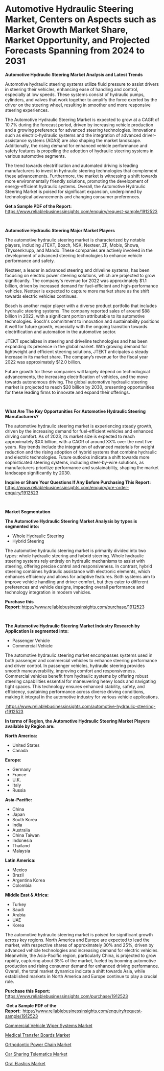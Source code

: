 <p><h1>Automotive Hydraulic Steering Market, Centers on Aspects such as Market Growth Market Share, Market Opportunity, and Projected Forecasts Spanning from 2024 to 2031</h1></p><p><strong>Automotive Hydraulic Steering Market Analysis and Latest Trends</strong></p>
<p><p>Automotive hydraulic steering systems utilize fluid pressure to assist drivers in steering their vehicles, enhancing ease of handling and control, especially at low speeds. These systems consist of hydraulic pumps, cylinders, and valves that work together to amplify the force exerted by the driver on the steering wheel, resulting in smoother and more responsive steering experiences.</p><p>The Automotive Hydraulic Steering Market is expected to grow at a CAGR of 10.7% during the forecast period, driven by increasing vehicle production and a growing preference for advanced steering technologies. Innovations such as electric-hydraulic systems and the integration of advanced driver-assistance systems (ADAS) are also shaping the market landscape. Additionally, the rising demand for enhanced vehicle performance and safety features is propelling the adoption of hydraulic steering systems in various automotive segments.</p><p>The trend towards electrification and automated driving is leading manufacturers to invest in hydraulic steering technologies that complement these advancements. Furthermore, the market is witnessing a shift towards more environmentally friendly solutions, promoting the development of energy-efficient hydraulic systems. Overall, the Automotive Hydraulic Steering Market is poised for significant expansion, underpinned by technological advancements and changing consumer preferences.</p></p>
<p><strong>Get a Sample PDF of the Report:&nbsp;</strong> <a href="https://www.reliablebusinessinsights.com/enquiry/request-sample/1912523?utm_campaign=1109&utm_medium=2&utm_source=Github&utm_content=ia&utm_term=04112024&utm_id=automotive-hydraulic-steering">https://www.reliablebusinessinsights.com/enquiry/request-sample/1912523</a></p>
<p>&nbsp;</p>
<p><strong>Automotive Hydraulic Steering Major Market Players</strong></p>
<p><p>The automotive hydraulic steering market is characterized by notable players, including JTEKT, Bosch, NSK, Nexteer, ZF, Mobis, Showa, Thyssenkrupp, and Mando. These companies are actively involved in the development of advanced steering technologies to enhance vehicle performance and safety.</p><p>Nexteer, a leader in advanced steering and driveline systems, has been focusing on electric power steering solutions, which are projected to grow significantly. The company's revenue for 2022 was approximately $1.1 billion, driven by increased demand for fuel-efficient and high-performance vehicles. Nexteer is expected to capture more market share as the shift towards electric vehicles continues.</p><p>Bosch is another major player with a diverse product portfolio that includes hydraulic steering systems. The company reported sales of around $88 billion in 2022, with a significant portion attributable to its automotive technologies. Bosch's commitment to innovation and sustainability positions it well for future growth, especially with the ongoing transition towards electrification and automation in the automotive sector.</p><p>JTEKT specializes in steering and driveline technologies and has been expanding its presence in the global market. With growing demand for lightweight and efficient steering solutions, JTEKT anticipates a steady increase in its market share. The company’s revenue for the fiscal year 2022 was approximately $12.0 billion.</p><p>Future growth for these companies will largely depend on technological advancements, the increasing electrification of vehicles, and the move towards autonomous driving. The global automotive hydraulic steering market is projected to reach $20 billion by 2030, presenting opportunities for these leading firms to innovate and expand their offerings.</p></p>
<p>&nbsp;</p>
<p><strong>What Are The Key Opportunities For Automotive Hydraulic Steering Manufacturers?</strong></p>
<p><p>The automotive hydraulic steering market is experiencing steady growth, driven by the increasing demand for fuel-efficient vehicles and enhanced driving comfort. As of 2023, its market size is expected to reach approximately $XX billion, with a CAGR of around XX% over the next five years. Key trends include the integration of advanced materials for weight reduction and the rising adoption of hybrid systems that combine hydraulic and electric technologies. Future outlooks indicate a shift towards more sophisticated steering systems, including steer-by-wire solutions, as manufacturers prioritize performance and sustainability, shaping the market landscape significantly by 2030.</p></p>
<p><strong>Inquire or Share Your Questions If Any Before Purchasing This Report:</strong> <a href="https://www.reliablebusinessinsights.com/enquiry/pre-order-enquiry/1912523?utm_campaign=1109&utm_medium=2&utm_source=Github&utm_content=ia&utm_term=04112024&utm_id=automotive-hydraulic-steering">https://www.reliablebusinessinsights.com/enquiry/pre-order-enquiry/1912523</a></p>
<p>&nbsp;</p>
<p><strong>Market Segmentation</strong></p>
<p><strong>The Automotive Hydraulic Steering Market Analysis by types is segmented into:</strong></p>
<p><ul><li>Whole Hydraulic Steering</li><li>Hybrid Steering</li></ul></p>
<p><p>The automotive hydraulic steering market is primarily divided into two types: whole hydraulic steering and hybrid steering. Whole hydraulic steering systems rely entirely on hydraulic mechanisms to assist with steering, offering precise control and responsiveness. In contrast, hybrid steering combines hydraulic assistance with electronic elements, which enhances efficiency and allows for adaptive features. Both systems aim to improve vehicle handling and driver comfort, but they cater to different preferences and vehicle designs, impacting overall performance and technology integration in modern vehicles.</p></p>
<p><strong>Purchase this Report:&nbsp;</strong><a href="https://www.reliablebusinessinsights.com/purchase/1912523?utm_campaign=1109&utm_medium=2&utm_source=Github&utm_content=ia&utm_term=04112024&utm_id=automotive-hydraulic-steering">https://www.reliablebusinessinsights.com/purchase/1912523</a></p>
<p>&nbsp;</p>
<p><strong>The Automotive Hydraulic Steering Market Industry Research by Application is segmented into:</strong></p>
<p><ul><li>Passenger Vehicle</li><li>Commercial Vehicle</li></ul></p>
<p><p>The automotive hydraulic steering market encompasses systems used in both passenger and commercial vehicles to enhance steering performance and driver control. In passenger vehicles, hydraulic steering provides smooth maneuverability, improving comfort and responsiveness. Commercial vehicles benefit from hydraulic systems by offering robust steering capabilities essential for maneuvering heavy loads and navigating tight spaces. This technology ensures enhanced stability, safety, and efficiency, sustaining performance across diverse driving conditions, making it integral in the automotive industry for various vehicle applications.</p></p>
<p><a href="https://www.reliablebusinessinsights.com/automotive-hydraulic-steering-r1912523?utm_campaign=1109&utm_medium=2&utm_source=Github&utm_content=ia&utm_term=04112024&utm_id=automotive-hydraulic-steering">&nbsp;https://www.reliablebusinessinsights.com/automotive-hydraulic-steering-r1912523</a></p>
<p><strong>In terms of Region, the Automotive Hydraulic Steering Market Players available by Region are:</strong></p>
<p>
    <p> <strong> North America: </strong>
        <ul>
            <li>United States</li>
            <li>Canada</li>
        </ul>
        </p> 
    <p> <strong> Europe: </strong>
        <ul>
            <li>Germany</li>
            <li>France</li>
            <li>U.K.</li>
            <li>Italy</li>
            <li>Russia</li>
        </ul>
        </p> 
    <p> <strong> Asia-Pacific: </strong>
        <ul>
            <li>China</li>
            <li>Japan</li>
            <li>South Korea</li>
            <li>India</li>
            <li>Australia</li>
            <li>China Taiwan</li>
            <li>Indonesia</li>
            <li>Thailand</li>
            <li>Malaysia</li>
        </ul>
        </p> 
    <p> <strong> Latin America: </strong>
        <ul>
            <li>Mexico</li>
            <li>Brazil</li>
            <li>Argentina Korea</li>
            <li>Colombia</li>
        </ul>
        </p> 
    <p> <strong> Middle East & Africa: </strong>
        <ul>
            <li>Turkey</li>
            <li>Saudi</li>
            <li>Arabia</li>
            <li>UAE</li>
            <li>Korea</li>
        </ul>
    </p>
    </p>
<p><p>The automotive hydraulic steering market is poised for significant growth across key regions. North America and Europe are expected to lead the market, with respective shares of approximately 30% and 25%, driven by advanced vehicle technologies and increasing demand for electric vehicles. Meanwhile, the Asia-Pacific region, particularly China, is projected to grow rapidly, capturing about 35% of the market, fueled by booming automotive production and rising consumer demand for enhanced driving performance. Overall, the total market dynamics indicate a shift towards Asia, while established markets in North America and Europe continue to play a crucial role.</p></p>
<p><strong>Purchase this Report: </strong><a href="https://www.reliablebusinessinsights.com/purchase/1912523?utm_campaign=1109&utm_medium=2&utm_source=Github&utm_content=ia&utm_term=04112024&utm_id=automotive-hydraulic-steering">https://www.reliablebusinessinsights.com/purchase/1912523</a></p>
<p>&nbsp;<strong>Get a Sample PDF of the Report:&nbsp;&nbsp;</strong><a href="https://www.reliablebusinessinsights.com/enquiry/request-sample/1912523?utm_campaign=1109&utm_medium=2&utm_source=Github&utm_content=ia&utm_term=04112024&utm_id=automotive-hydraulic-steering">https://www.reliablebusinessinsights.com/enquiry/request-sample/1912523</a></p>
<p><strong></strong></p>
<p><p><a href="https://github.com/seraphinaqist/Market-Research-Report-List-1/blob/main/commercial-vehicle-wiper-systems-market.md?utm_campaign=1109&utm_medium=2&utm_source=Github&utm_content=ia&utm_term=04112024&utm_id=automotive-hydraulic-steering">Commercial Vehicle Wiper Systems Market</a></p><p><a href="https://issuu.com/reportprime-2/docs/medical-transfer-boards-market-size_2f96ca4569f640?utm_campaign=1109&utm_medium=2&utm_source=Github&utm_content=ia&utm_term=04112024&utm_id=automotive-hydraulic-steering">Medical Transfer Boards Market</a></p><p><a href="https://issuu.com/reportprime-2/docs/orthodontic-power-chain-market-size_fe542f5195b621?utm_campaign=1109&utm_medium=2&utm_source=Github&utm_content=ia&utm_term=04112024&utm_id=automotive-hydraulic-steering">Orthodontic Power Chain Market</a></p><p><a href="https://github.com/stumpefzclearez/Market-Research-Report-List-1/blob/main/car-sharing-telematics-market.md?utm_campaign=1109&utm_medium=2&utm_source=Github&utm_content=ia&utm_term=04112024&utm_id=automotive-hydraulic-steering">Car Sharing Telematics Market</a></p><p><a href="https://issuu.com/reportprime-2/docs/oral-elastics-market-size-2030.pptx_dc0d1c2372741e?utm_campaign=1109&utm_medium=2&utm_source=Github&utm_content=ia&utm_term=04112024&utm_id=automotive-hydraulic-steering">Oral Elastics Market</a></p></p>